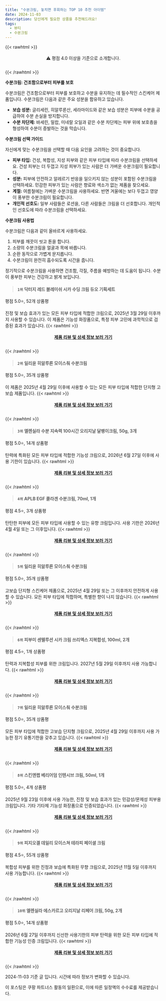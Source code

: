 ```yaml
---
title: "수분크림, 놓치면 후회하는 TOP 10 추천 아이템"
date: 2024-11-03
description: 당신에게 필요한 상품을 추천해드려요!
tags:
  - 뷰티
  - 수분크림
---
```

{{< rawhtml >}}<div class="toc" style="text-align: center; height: 50px; line-height: 2;">  <p>⚠️ 평점 4.0 이상을 기준으로 소개합니다.<br></p></div> {{< /rawhtml >}}

**수분크림: 건조함으로부터 피부를 보호**

수분크림은 건조함으로부터 피부를 보호하고 수분을 유지하는 데 필수적인 스킨케어 제품입니다. 수분크림은 다음과 같은 주요 성분을 함유하고 있습니다.

* **보습 성분:** 글리세린, 히알루론산, 세라마이드와 같은 보습 성분은 피부에 수분을 공급하여 수분 손실을 방지합니다.
* **수분 차단제:** 바세린, 밀랍, 미네랄 오일과 같은 수분 차단제는 피부 위에 보호층을 형성하여 수분이 증발하는 것을 막습니다.

**수분크림 선택 가이드**

자신에게 맞는 수분크림을 선택할 때 다음 요인을 고려하는 것이 중요합니다.

* **피부 타입:** 건성, 복합성, 지성 피부와 같은 피부 타입에 따라 수분크림을 선택하세요. 건성 피부는 더 두껍고 지성 피부가 있는 사람은 더 가벼운 수분크림이 필요합니다.
* **성분:** 피부에 안전하고 알레르기 반응을 일으키지 않는 성분이 포함된 수분크림을 선택하세요. 민감한 피부가 있는 사람은 향료와 색소가 없는 제품을 찾으세요.
* **계절:** 여름철에는 가벼운 수분크림을 사용하세요. 반면 겨울에는 보다 두껍고 영양이 풍부한 수분크림이 필요합니다.
* **개인적 선호도:** 일부 사람들은 로션을, 다른 사람들은 크림을 더 선호합니다. 개인적인 선호도에 따라 수분크림을 선택하세요.

**수분크림 사용법**

수분크림은 다음과 같이 올바르게 사용하세요.

1. 피부를 깨끗이 씻고 톤을 합니다.
2. 소량의 수분크림을 얼굴과 목에 바릅니다.
3. 순환 동작으로 가볍게 문지릅니다.
4. 수분크림이 완전히 흡수되도록 시간을 줍니다.

정기적으로 수분크림을 사용하면 건조함, 각질, 주름을 예방하는 데 도움이 됩니다. 수분이 풍부한 피부는 건강하고 밝게 보입니다.


>#### `1위` 닥터지 레드 블레미쉬 시카 수딩 크림 듀오 기획세트
평점 5.0⭐, 52개 상품평

진정 및 보습 효과가 있는 모든 피부 타입에 적합한 크림으로, 2025년 3월 29일 이후까지 사용할 수 있습니다. 이 제품은 기능성 화장품으로, 특정 피부 고민에 과학적으로 검증된 효과가 있습니다.
{{< rawhtml >}}<div class="toc" style="text-align: center; height: 50px; line-height: 2;"><p><b><a href="https://link.coupang.com/re/AFFSDP?lptag=AF5033054&pageKey=8133102277&itemId=23099413223&vendorItemId=76144598855&traceid=V0-153-fbd2cc67981dcdf5&requestid=20241103161617479297280396&token=31850C%7CMIXED">제품 리뷰 및 상세 정보 보러 가기</a></b><br></p> </div>{{< /rawhtml >}}

>#### `2위` 일리윤 히알루론 모이스춰 수분크림
평점 5.0⭐, 35개 상품평

이 제품은 2025년 4월 29일 이후에 사용할 수 있는 모든 피부 타입에 적합한 단지형 고보습 제품입니다.
{{< rawhtml >}}<div class="toc" style="text-align: center; height: 50px; line-height: 2;"><p><b><a href="https://link.coupang.com/re/AFFSDP?lptag=AF5033054&pageKey=1176713569&itemId=2466672037&vendorItemId=84723561571&traceid=V0-153-1916b055d546e264&requestid=20241103161617479297280396&token=31850C%7CMIXED">제품 리뷰 및 상세 정보 보러 가기</a></b><br></p> </div>{{< /rawhtml >}}

>#### `3위` 엘렌실라 수분 지속력 100시간 오리지날 달팽이크림, 50g, 3개
평점 5.0⭐, 14개 상품평

탄력에 특화된 모든 피부 타입에 적합한 기능성 크림으로, 2026년 6월 27일 이후에 사용 기한이 있습니다.
{{< rawhtml >}}<div class="toc" style="text-align: center; height: 50px; line-height: 2;"><p><b><a href="https://link.coupang.com/re/AFFSDP?lptag=AF5033054&pageKey=4783932014&itemId=23640283441&vendorItemId=90665704714&traceid=V0-153-db758864963e4eed&clickBeacon=84a0c860-99b3-11ef-a600-00849f7679b3%7E3&requestid=20241103161617479297280396&token=31850C%7CMIXED">제품 리뷰 및 상세 정보 보러 가기</a></b><br></p> </div>{{< /rawhtml >}}

>#### `4위` APLB EGF 콜라겐 수분크림, 70ml, 1개
평점 4.5⭐, 3개 상품평

탄탄한 피부에 모든 피부 타입에 사용할 수 있는 유향 크림입니다. 사용 기한은 2026년 4월 4일 또는 그 이후입니다.
{{< rawhtml >}}<div class="toc" style="text-align: center; height: 50px; line-height: 2;"><p><b><a href="https://link.coupang.com/re/AFFSDP?lptag=AF5033054&pageKey=1223711319&itemId=18993418502&vendorItemId=70213036936&traceid=V0-153-8d1096474846a82f&clickBeacon=84a0c860-99b3-11ef-96d1-d26017e0df18%7E3&requestid=20241103161617479297280396&token=31850C%7CMIXED">제품 리뷰 및 상세 정보 보러 가기</a></b><br></p> </div>{{< /rawhtml >}}

>#### `5위` 일리윤 히알루론 모이스춰 수분크림
평점 5.0⭐, 35개 상품평

고보습 단지형 스킨케어 제품으로, 2025년 4월 29일 또는 그 이후까지 안전하게 사용할 수 있습니다. 모든 피부 타입에 적합하며, 특별한 향이 나지 않습니다.
{{< rawhtml >}}<div class="toc" style="text-align: center; height: 50px; line-height: 2;"><p><b><a href="https://link.coupang.com/re/AFFSDP?lptag=AF5033054&pageKey=1176713569&itemId=2155653933&vendorItemId=70153899684&traceid=V0-153-1916b055d546e264&requestid=20241103161617479297280396&token=31850C%7CMIXED">제품 리뷰 및 상세 정보 보러 가기</a></b><br></p> </div>{{< /rawhtml >}}

>#### `6위` 피부미 센텔루션 시카 크림 쓰리엑스 지복합성, 100ml, 2개
평점 4.5⭐, 1개 상품평

탄력과 지복합성 피부를 위한 크림입니다. 2027년 5월 29일 이후까지 사용 가능합니다.
{{< rawhtml >}}<div class="toc" style="text-align: center; height: 50px; line-height: 2;"><p><b><a href="https://link.coupang.com/re/AFFSDP?lptag=AF5033054&pageKey=6199694386&itemId=14336298357&vendorItemId=89982759388&traceid=V0-153-141af0d37b280add&clickBeacon=84a0c860-99b3-11ef-8adb-8e64a76db663%7E3&requestid=20241103161617479297280396&token=31850C%7CMIXED">제품 리뷰 및 상세 정보 보러 가기</a></b><br></p> </div>{{< /rawhtml >}}

>#### `7위` 일리윤 히알루론 모이스춰 수분크림
평점 5.0⭐, 35개 상품평

모든 피부 타입에 적합한 고보습 단지형 크림으로, 2025년 4월 29일 이후까지 사용 가능한 장기 유통기한을 갖추고 있습니다.
{{< rawhtml >}}<div class="toc" style="text-align: center; height: 50px; line-height: 2;"><p><b><a href="https://link.coupang.com/re/AFFSDP?lptag=AF5033054&pageKey=1176713569&itemId=5213672927&vendorItemId=85006374344&traceid=V0-153-1916b055d546e264&requestid=20241103161617479297280396&token=31850C%7CMIXED">제품 리뷰 및 상세 정보 보러 가기</a></b><br></p> </div>{{< /rawhtml >}}

>#### `8위` 스킨앤랩 베리어덤 인텐시브 크림, 50ml, 1개
평점 5.0⭐, 4개 상품평

2025년 9월 23일 이후에 사용 가능한, 진정 및 보습 효과가 있는 민감성/문제성 피부용 크림입니다. 기타 기타제 기능성 화장품으로 인증되었습니다.
{{< rawhtml >}}<div class="toc" style="text-align: center; height: 50px; line-height: 2;"><p><b><a href="https://link.coupang.com/re/AFFSDP?lptag=AF5033054&pageKey=7057625810&itemId=17489046979&vendorItemId=80266220485&traceid=V0-153-1a48029dad73f0c0&clickBeacon=84a0c860-99b3-11ef-9fe6-76cf3e9888db%7E3&requestid=20241103161617479297280396&token=31850C%7CMIXED">제품 리뷰 및 상세 정보 보러 가기</a></b><br></p> </div>{{< /rawhtml >}}

>#### `9위` 피지오겔 데일리 모이스쳐 테라피 페이셜 크림
평점 4.5⭐, 55개 상품평

복합성 피부를 위한 진정과 보습에 특화된 무향 크림으로, 2025년 11월 5일 이후까지 사용 가능합니다.
{{< rawhtml >}}<div class="toc" style="text-align: center; height: 50px; line-height: 2;"><p><b><a href="https://link.coupang.com/re/AFFSDP?lptag=AF5033054&pageKey=6492007298&itemId=14692254&vendorItemId=88320723194&traceid=V0-153-eb2821742fa4b493&requestid=20241103161617479297280396&token=31850C%7CMIXED">제품 리뷰 및 상세 정보 보러 가기</a></b><br></p> </div>{{< /rawhtml >}}

>#### `10위` 엘렌실라 에스카르고 오리지날 리페어 크림, 50g, 2개
평점 5.0⭐, 14개 상품평

2026년 6월 27일 이후까지 신선한 사용기한의 피부 탄력을 위한 모든 피부 타입에 적합한 기능성 인증 크림입니다.
{{< rawhtml >}}<div class="toc" style="text-align: center; height: 50px; line-height: 2;"><p><b><a href="https://link.coupang.com/re/AFFSDP?lptag=AF5033054&pageKey=4783932014&itemId=13825556080&vendorItemId=90451186704&traceid=V0-153-db758864963e4eed&clickBeacon=84a0c860-99b3-11ef-92b4-abaa59499417%7E3&requestid=20241103161617479297280396&token=31850C%7CMIXED">제품 리뷰 및 상세 정보 보러 가기</a></b><br></p> </div>{{< /rawhtml >}}


2024-11-03 기준 글 입니다.
시간에 따라 정보가 변화할 수 있습니다.

이 포스팅은 쿠팡 파트너스 활동의 일환으로, 이에 따른 일정액의 수수료를 제공받습니다.